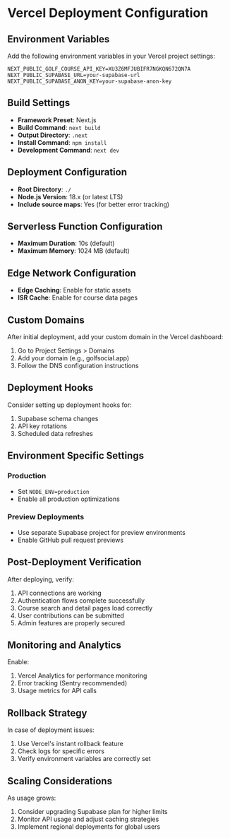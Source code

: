 # Vercel Deployment Configuration

## Environment Variables

Add the following environment variables in your Vercel project settings:

```
NEXT_PUBLIC_GOLF_COURSE_API_KEY=XU3Z6MFJUBIFR7NGKQN672QN7A
NEXT_PUBLIC_SUPABASE_URL=your-supabase-url
NEXT_PUBLIC_SUPABASE_ANON_KEY=your-supabase-anon-key
```

## Build Settings

- **Framework Preset**: Next.js
- **Build Command**: `next build`
- **Output Directory**: `.next`
- **Install Command**: `npm install`
- **Development Command**: `next dev`

## Deployment Configuration

- **Root Directory**: `./`
- **Node.js Version**: 18.x (or latest LTS)
- **Include source maps**: Yes (for better error tracking)

## Serverless Function Configuration

- **Maximum Duration**: 10s (default)
- **Maximum Memory**: 1024 MB (default)

## Edge Network Configuration

- **Edge Caching**: Enable for static assets
- **ISR Cache**: Enable for course data pages

## Custom Domains

After initial deployment, add your custom domain in the Vercel dashboard:

1. Go to Project Settings > Domains
2. Add your domain (e.g., golfsocial.app)
3. Follow the DNS configuration instructions

## Deployment Hooks

Consider setting up deployment hooks for:

1. Supabase schema changes
2. API key rotations
3. Scheduled data refreshes

## Environment Specific Settings

### Production

- Set `NODE_ENV=production`
- Enable all production optimizations

### Preview Deployments

- Use separate Supabase project for preview environments
- Enable GitHub pull request previews

## Post-Deployment Verification

After deploying, verify:

1. API connections are working
2. Authentication flows complete successfully
3. Course search and detail pages load correctly
4. User contributions can be submitted
5. Admin features are properly secured

## Monitoring and Analytics

Enable:

1. Vercel Analytics for performance monitoring
2. Error tracking (Sentry recommended)
3. Usage metrics for API calls

## Rollback Strategy

In case of deployment issues:

1. Use Vercel's instant rollback feature
2. Check logs for specific errors
3. Verify environment variables are correctly set

## Scaling Considerations

As usage grows:

1. Consider upgrading Supabase plan for higher limits
2. Monitor API usage and adjust caching strategies
3. Implement regional deployments for global users
